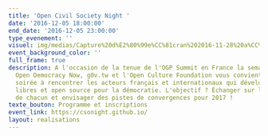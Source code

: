 ```yaml
---
title: 'Open Civil Society Night '
date: '2016-12-05 18:00:00'
end_date: '2016-12-05 23:00:00'
type_evenement: ''
visuel: img/medias/Capture%20d%E2%80%99e%CC%81cran%202016-11-28%20a%CC%80%2016.25.53.png
event_background_color: ''
full_frame: true
description: A l'occasion de la tenue de l'OGP Summit en France la semaine prochaine,
  Open Democracy Now, g0v.tw et l'Open Culture Foundation vous convient lors d'une
  soirée à rencontrer les acteurs français et internationaux qui développent solutions
  libres et open source pour la démocratie. L'objectif ? Échanger sur les projets
  de chacun et envisager des pistes de convergences pour 2017 !
texte_bouton: Programme et inscriptions
event_link: https://csonight.github.io/
layout: realisations
---
```

